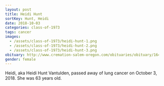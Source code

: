 ```yaml
---
layout: post
title: Heidi Hunt
sortKey: Hunt, Heidi
date: 2018-10-03
categories: class-of-1973
tags: cancer
images:
  - /assets/class-of-1973/heidi-hunt-1.png
  - /assets/class-of-1973/heidi-hunt-2.png
  - /assets/class-of-1973/heidi-hunt-3.png
obituary: http://www.cremation-salem-oregon.com/obituaries/obituary/16447_Heidi_Hunt_Vantulden
gender: female
---
```

Heidi, aka Heidi Hunt Vantulden, passed away of lung cancer on October 3, 2018.  She was 63 years old.
